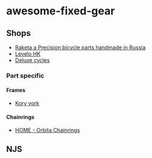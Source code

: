 # awesome-fixed-gear

## Shops

[râpbphir]: https://russianraketa.com/
[dc]: https://deluxecycles.nyc/
[lhk]: https://levelohk.com/

- [Raketa a Precision bicycle parts handmade in Russia][râpbphir]
- [Levelo HK][lhk]
- [Deluxe cycles][dc]

### Part specific

#### Frames

[kory]: https://koryyork.com/

- [Kory york][kory]

#### Chainrings

[hoc]: https://www.orbitachainrings.com/

- [HOME - Orbita Chainrings][hoc]

## NJS
